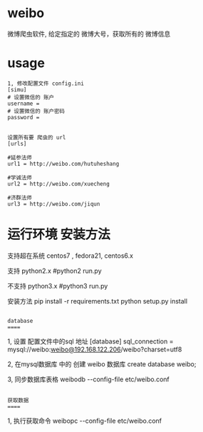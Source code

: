 weibo
====
微博爬虫软件, 给定指定的 微博大号，获取所有的 微博信息

usage
===

```
1, 修改配置文件 config.ini 
[simu]
# 设置微信的 账户
username = 
# 设置微信的 账户密码
password = 


设置所有要 爬虫的 url
[urls]

#延参法师
url1 = http://weibo.com/hutuheshang

#学诚法师
url2 = http://weibo.com/xuecheng

#济群法师
url3 = http://weibo.com/jiqun
```


运行环境 安装方法
====
支持超在系统 centos7 , fedora21, centos6.x

支持 python2.x
#python2 run.py

不支持 python3.x
#python3 run.py

安装方法
pip install -r requirements.txt
python setup.py install

```

database
====
```
1, 设置 配置文件中的sql 地址
[database]
sql_connection = mysql://weibo:weibo@192.168.122.206/weibo?charset=utf8

2, 在mysql数据库 中的 创建 weibo 数据库
create database weibo;

3, 同步数据库表格
weibodb --config-file etc/weibo.conf
```

获取数据
====
```
1, 执行获取命令
weibopc --config-file etc/weibo.conf
```
